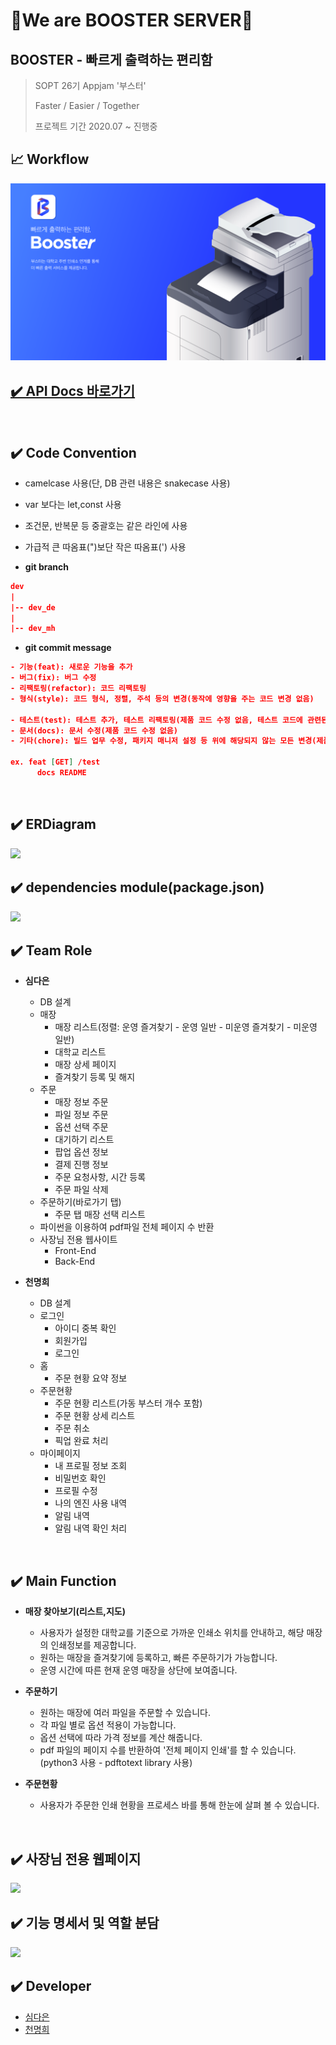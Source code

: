 # 🚀We are BOOSTER SERVER🚀

## BOOSTER - 빠르게 출력하는 편리함

> SOPT 26기 Appjam '부스터'
>
> Faster / Easier / Together
>
> 프로젝트 기간 2020.07 ~ 진행중

## 📈 Workflow

<img src="https://github.com/Booster-developer/Booster-SERVER/blob/dev/images/main.png" ></img>


## [✔️ API Docs 바로가기](https://github.com/Booster-developer/Booster-SERVER/wiki)
<br>

## ✔️ Code Convention
* camelcase 사용(단, DB 관련 내용은 snakecase 사용)

* var 보다는 let,const 사용

* 조건문, 반복문 등 중괄호는 같은 라인에 사용

* 가급적 큰 따옴표(")보단 작은 따옴표(') 사용

* **git branch**
```json
dev
|
|-- dev_de
|
|-- dev_mh
```

* **git commit message**
```json
- 기능(feat): 새로운 기능을 추가
- 버그(fix): 버그 수정
- 리팩토링(refactor): 코드 리팩토링
- 형식(style): 코드 형식, 정렬, 주석 등의 변경(동작에 영향을 주는 코드 변경 없음)

- 테스트(test): 테스트 추가, 테스트 리팩토링(제품 코드 수정 없음, 테스트 코드에 관련된 모든 변경에 해당)
- 문서(docs): 문서 수정(제품 코드 수정 없음)
- 기타(chore): 빌드 업무 수정, 패키지 매니저 설정 등 위에 해당되지 않는 모든 변경(제품 코드 수정 없음)

ex. feat [GET] /test
      docs README
```
<br>



## ✔️ ERDiagram

<img src="https://user-images.githubusercontent.com/46866476/87725895-0dc4b200-c7f9-11ea-8c39-60051d0ffdae.png" width="80%"/>
<br>




## ✔️ dependencies module(package.json)
<img src="https://user-images.githubusercontent.com/46866476/87726428-f1754500-c7f9-11ea-8d06-bc66b4a46341.png" width="80%">


<br>



## ✔️ Team Role

* **심다은**
  * DB 설계
  * 매장
    * 매장 리스트(정렬: 운영 즐겨찾기 - 운영 일반 - 미운영 즐겨찾기 - 미운영 일반)
    * 대학교 리스트 
    * 매장 상세 페이지 
    * 즐겨찾기 등록 및 해지
  * 주문
    * 매장 정보 주문
    * 파일 정보 주문
    * 옵션 선택 주문
    * 대기하기 리스트
    * 팝업 옵션 정보 
    * 결제 진행 정보
    * 주문 요청사항, 시간 등록
    * 주문 파일 삭제
  * 주문하기(바로가기 탭)
    * 주문 탭 매장 선택 리스트 
  * 파이썬을 이용하여 pdf파일 전체 페이지 수 반환
  * 사장님 전용 웹사이트
    * Front-End
    * Back-End
  
* **천명희**
  * DB 설계
  * 로그인
    * 아이디 중복 확인
    * 회원가입
    * 로그인
  * 홈
    * 주문 현황 요약 정보
  * 주문현황
    * 주문 현황 리스트(가동 부스터 개수 포함)
    * 주문 현황 상세 리스트
    * 주문 취소
    * 픽업 완료 처리
  * 마이페이지
    * 내 프로필 정보 조회
    * 비밀번호 확인
    * 프로필 수정
    * 나의 엔진 사용 내역
    * 알림 내역
    * 알림 내역 확인 처리
  
<br>
  
  
  
  
## ✔️ Main Function

* **매장 찾아보기(리스트,지도)**

  * 사용자가 설정한 대학교를 기준으로 가까운 인쇄소 위치를 안내하고, 해당 매장의 인쇄정보를 제공합니다.
  * 원하는 매장을 즐겨찾기에 등록하고, 빠른 주문하기가 가능합니다.
  * 운영 시간에 따른 현재 운영 매장을 상단에 보여줍니다.

* **주문하기**

  * 원하는 매장에 여러 파일을 주문할 수 있습니다.
  * 각 파일 별로 옵션 적용이 가능합니다.
  * 옵션 선택에 따라 가격 정보를 계산 해줍니다.
  * pdf 파일의 페이지 수를 반환하여 '전체 페이지 인쇄'를 할 수 있습니다.(python3 사용 - pdftotext library 사용)

* **주문현황**

  * 사용자가 주문한 인쇄 현황을 프로세스 바를 통해 한눈에 살펴 볼 수 있습니다.
<br>

## ✔️ 사장님 전용 웹페이지
<img src="https://user-images.githubusercontent.com/46866476/87728510-2aafb400-c7fe-11ea-99dd-1f509adc59a3.png"/>
<br>


## ✔️ 기능 명세서 및 역할 분담

<img src="https://user-images.githubusercontent.com/46866476/87728169-72820b80-c7fd-11ea-9115-9254576fb952.png"/>





## ✔️ Developer

* [심다은](https://github.com/DaEunShim)
* [천명희](https://github.com/Haeeul)
